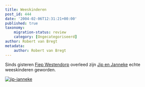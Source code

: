 ```yaml
---
title: Weeskinderen
post_id: 444
date: '2004-02-06T12:31:21+00:00'
published: true
taxonomy:
    migration-status: review
    category: [Ongecategoriseerd]
author: Robert van Bregt
metadata:
    author: Robert van Bregt
---
```

Sinds gisteren [Fiep Westendorp](http://www.fiepwestendorp.nl/) overleed zijn [Jip en Janneke](http://www.jipenjanneke.nl/) echte weeskinderen geworden.

[![jip-janneke](/wp-content/uploads/2009/08/jip-janneke.jpg "jip-janneke")](/wp-content/uploads/2009/08/jip-janneke.jpg)